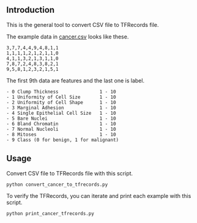 ## Introduction

This is the general tool to convert CSV file to TFRecords file.

The example data in [cancer.csv](cancer.csv) looks like these.

```
3,7,7,4,4,9,4,8,1,1
1,1,1,1,2,1,2,1,1,0
4,1,1,3,2,1,3,1,1,0
7,8,7,2,4,8,3,8,2,1
9,5,8,1,2,3,2,1,5,1
```

The first 9th data are features and the last one is label.

```
- 0 Clump Thickness               1 - 10
- 1 Uniformity of Cell Size       1 - 10
- 2 Uniformity of Cell Shape      1 - 10
- 3 Marginal Adhesion             1 - 10
- 4 Single Epithelial Cell Size   1 - 10
- 5 Bare Nuclei                   1 - 10
- 6 Bland Chromatin               1 - 10
- 7 Normal Nucleoli               1 - 10
- 8 Mitoses                       1 - 10
- 9 Class (0 for benign, 1 for malignant)
```

## Usage

Convert CSV file to TFRecords file with this script.

```
python convert_cancer_to_tfrecords.py
```

To verify the TFRecords, you can iterate and print each example with this script.

```
python print_cancer_tfrecords.py
```

